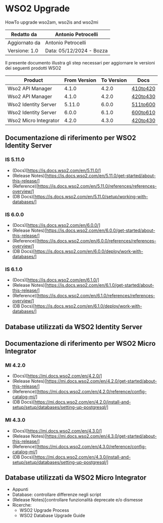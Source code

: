 # WSO2 Upgrade
 HowTo upgrade wso2am, wso2is and wso2mi

|Redatto da    |Antonio Petrocelli                   |
|--------------|-------------------------------------|
|Aggiornato da |Antonio Petrocelli                   |
|Versione: 1.0 |Data: 05/12/2024 - Bozza             |

Il presente documento illustra gli step necessari per aggiornare le versioni dei seguenti prodotti WSO2

|Product                |From Version   |To Version |Docs                      |
|-----------------------|---------------|-----------|---------------------------
|Wso2 API Manager       |4.1.0          |4.2.0      |[410to420](/am/410to420/) |
|Wso2 API Manager       |4.1.0          |4.2.0      |[420to430](/am/420to430/) |
|Wso2 Identity Server   |5.11.0         |6.0.0      |[511to600](/is/511to600/) |
|Wso2 Identity Server   |6.0.0          |6.1.0      |[600to610](/is/600to610/) |
|Wso2 Micro Integrator  |4.2.0          |4.3.0      |[420to430](/mi/420to430/) |

## Documentazione di riferimento per WSO2 Identity Server

### IS 5.11.0
* (Docs)[https://is.docs.wso2.com/en/5.11.0/]
* (Release Notes)[https://is.docs.wso2.com/en/5.11.0/get-started/about-this-release/]
* (Reference)[https://is.docs.wso2.com/en/5.11.0/references/references-overview/]
* (DB Docs)[https://is.docs.wso2.com/en/5.11.0/setup/working-with-databases/]

### IS 6.0.0
* (Docs)[https://is.docs.wso2.com/en/6.0.0/]
* (Release Notes)[https://is.docs.wso2.com/en/6.0.0/get-started/about-this-release/]
* (Reference)[https://is.docs.wso2.com/en/6.0.0/references/references-overview/]
* (DB Docs)[https://is.docs.wso2.com/en/6.0.0/deploy/work-with-databases/]

### IS 6.1.0
* (Docs)[https://is.docs.wso2.com/en/6.1.0/]
* (Release Notes)[https://is.docs.wso2.com/en/6.1.0/get-started/about-this-release/]
* (Reference)[https://is.docs.wso2.com/en/6.1.0/references/references-overview/]
* (DB Docs)[https://is.docs.wso2.com/en/6.1.0/deploy/work-with-databases/]

## Database utilizzati da WSO2 Identity Server

## Documentazione di riferimento per WSO2 Micro Integrator

### MI 4.2.0
* (Docs)[https://mi.docs.wso2.com/en/4.2.0/]
* (Release Notes)[https://mi.docs.wso2.com/en/4.2.0/get-started/about-this-release/]
* (Reference)[https://mi.docs.wso2.com/en/4.2.0/reference/config-catalog-mi/]
* (DB Docs)[https://mi.docs.wso2.com/en/4.2.0/install-and-setup/setup/databases/setting-up-postgresql/]
	
### MI 4.3.0
* (Docs)[https://mi.docs.wso2.com/en/4.3.0/]
* (Release Notes)[https://mi.docs.wso2.com/en/4.3.0/get-started/about-this-release/]
* (Reference)[https://mi.docs.wso2.com/en/4.3.0/reference/config-catalog-mi/]
* (DB Docs)[https://mi.docs.wso2.com/en/4.3.0/install-and-setup/setup/databases/setting-up-postgresql/]

## Database utilizzati da WSO2 Micro Integrator






* Appunti
* Database: controllare differenze negli script
* (Release Notes)[controllare funzionalità deprecate e/o dismesse
* Ricerche:
    * WSO2 Upgrade Process
    * WSO2 Database Upgrade Guide
